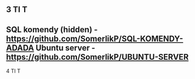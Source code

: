 3 TI T
---
SQL komendy (hidden) - https://github.com/SomerlikP/SQL-KOMENDY-ADADA
Ubuntu server - https://github.com/SomerlikP/UBUNTU-SERVER
---
4 TI T

